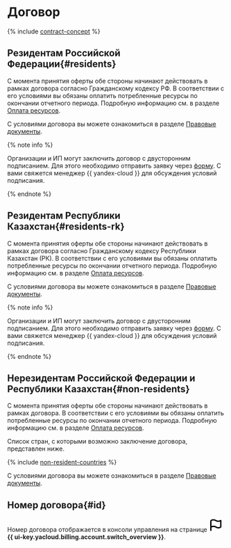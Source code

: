 # Договор

{% include [contract-concept](../../_includes/billing/contract.md) %}


## Резидентам Российской Федерации{#residents}

С момента принятия оферты обе стороны начинают действовать в рамках договора согласно Гражданскому кодексу РФ. В соответствии с его условиями вы обязаны оплатить потребленные ресурсы по окончании отчетного периода. Подробную информацию см. в разделе [Оплата ресурсов](../payment/index.md).

С условиями договора вы можете ознакомиться в разделе [Правовые документы](https://yandex.ru/legal/cloud_oferta/?lang=ru).

{% note info %}

Организации и ИП могут заключить договор с двусторонним подписанием. Для этого необходимо отправить заявку через [форму](#contact-form). С вами свяжется менеджер {{ yandex-cloud }} для обсуждения условий подписания.

{% endnote %}

## Резидентам Республики Казахстан{#residents-rk}

С момента принятия оферты обе стороны начинают действовать в рамках договора согласно Гражданскому кодексу Республики Казахстан (РК). В соответствии с его условиями вы обязаны оплатить потребленные ресурсы по окончании отчетного периода. Подробную информацию см. в разделе [Оплата ресурсов](../payment/index.md).

С условиями договора вы можете ознакомиться в разделе [Правовые документы](https://yandex.com/legal/cloud_oferta_kz/?lang=ru).

{% note info %}

Организации и ИП могут заключить договор с двусторонним подписанием. Для этого необходимо отправить заявку через [форму](#contact-form). С вами свяжется менеджер {{ yandex-cloud }} для обсуждения условий подписания.

{% endnote %}

## Нерезидентам Российской Федерации и Республики Казахстан{#non-residents}

С момента принятия оферты обе стороны начинают действовать в рамках договора. В соответствии с его условиями вы обязаны оплатить потребленные ресурсы по окончании отчетного периода. Подробную информацию см. в разделе [Оплата ресурсов](../payment/index.md).
 
Список стран, с которыми возможно заключение договора, представлен ниже. 

 {% include [non-resident-countries](../_includes/non-resident-countries.md) %}
 
С условиями договора вы можете ознакомиться в разделе [Правовые документы](https://yandex.com/legal/cloud_customer_agreement/?lang=ru).

## Номер договора{#id}

Номер договора отображается в консоли управления на странице ![image](../../_assets/billing/flag.svg) **{{ ui-key.yacloud.billing.account.switch_overview }}**. 

